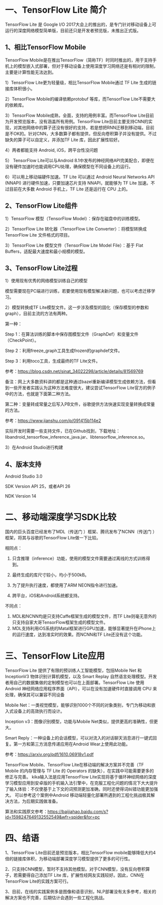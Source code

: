 # 一、TensorFlow Lite 简介

TensorFlow Lite 是 Google I/O 2017大会上的推出的，是专门针对移动设备上可运行的深度网络模型简单版，目前还只是开发者预览版，未推出正式版。

## 1、相比TensorFlow Mobile

TensorFlow Mobile是在推出TensorFlow（简称TF）时同时推出的，用于支持手机上的模型嵌入式部署，但对于移动设备上使用深度学习网络还是有相对的限制，主要是计算性能无法达到。

1）TensorFlow Lite更为轻量级，相比TensorFlow Mobile通过 TF Lite 生成的链接库体积很小。

2）TensorFlow Mobile的编译依赖protobuf 等库，而TensorFlow Lite不需要大的依赖库。

3）TensorFlow Mobile成熟，全面，支持的用例丰富。而TensorFlow Lite目前为开发预览版本，没有涵盖所有用例。TensorFlow Lite目前主要支持CNN的实现，对其他网络中的算子还没有很好的支持，若是想把RNN迁移到移动端，目前是不OK的。针对CNN，大多数算子都有提供，但反向卷积算子并没有提供。不过缺失的算子可以自定义，并添加TF Lite 库，因此扩展性较好。

4）两者都能支持 Android, iOS，跨平台性没问题

5） TensorFlow Lite可以与Android 8.1中发布的神经网络API完美配合，即便在没有硬件加速时也能调用CPU处理，确保模型在不同设备上的运行。

6）可以用上移动端硬件加速。TF Lite 可以通过 Android Neural Networks API (NNAPI) 进行硬件加速，只要加速芯片支持 NNAPI，就能够为 TF Lite 加速。不过目前在大多数 Android 手机上，TF Lite 还是运行在 CPU 上的。 

## 2、TensorFlow Lite组件

1）TensorFlow 模型（TensorFlow Model）：保存在磁盘中的训练模型。

2）TensorFlow Lite 转化器（TensorFlow Lite Converter）：将模型转换成 TensorFlow Lite 文件格式的项目。

3）TensorFlow Lite 模型文件（TensorFlow Lite Model File）：基于 Flat Buffers，适配最大速度和最小规模的模型。

## 3、TensorFlow Lite过程

1）使用现有优秀的网络模型训练自己的模型 

模型需要现在PC端进行训练，若要使用现有模型解决新问题，也可以考虑迁移学习。

2）模型转换成TF Lite模型文件。这一步涉及模型的固化（保存模型的参数和graph），目前主流的方法有两种。

第一种：

Step 1：在算法训练的脚本中保存图模型文件（GraphDef）和变量文件（CheckPoint）。

Step 2：利用freeze_graph工具生成frozen的graphdef文件。

Step 3：利用toco工具，生成最终的TF Lite文件。

参考：https://blog.csdn.net/sinat_34022298/article/details/81569769

备注：网上大多数资料讲的都是这种通过bazel重新编译模型生成依赖方法，但看到一些开发者实践认为这种方法难度很大，建议尝试TensorFlow Lite官方的例子中的方法，也就是下面第二种方法。

第二种：变量转成常量之后写入PB文件，谷歌提供方法快速实现变量转换成常量的方法。

参考：https://www.jianshu.com/p/091415b114e2

实际开发时需要一些支持文件，已在Github找到，下载地址：libandroid_tensorflow_inference_java.jar、libtensorflow_inference.so。

3）在Android Studio进行构建

## 4、版本支持

Android Studio 3.0 

SDK Version API 25，或者API 26 

NDK Version 14

# 二、移动端深度学习SDK比较

国内的巨头百度已经发布了MDL（传送门 ）框架、腾讯发布了NCNN（传送门 ）框架，将其与谷歌的TensorFlow Lite做一下比较。

相同点：

1. 只含推理（inference）功能，使用的模型文件需要通过离线的方式训练得到。

2. 最终生成的库尺寸较小，均小于500kB。

3. 为了提升执行速度，都使用了ARM NEON指令进行加速。

4. 跨平台，iOS和Android系统都支持。

不同点：

1. MDL和NCNN均是只支持Caffe框架生成的模型文件，而TF Lite则毫无意外的只支持自家大哥TensorFlow框架生成的模型文件。
2. MDL支持利用iOS系统的Matal框架进行GPU加速，能够显著提升在iPhone上的运行速度，达到准实时的效果。而NCNN和TF Lite还没有这个功能。

# 三、TensorFlow Lite应用

TensorFlow Lite 提供了有限的预训练人工智能模型，包括Mobile Net 和 InceptionV3 物体识别计算机模型，以及 Smart Replay 自然语言处理模型。开发者用自己的数据集做的定制模型也可以在上面部署。TensorFlow Lite 使用 Android 神经网络应用程序界面（API），可以在没有加速硬件时直接调用 CPU 来处理，确保其可以兼容不同设备

Mobile Net：一类视觉模型，能够识别1000个不同的对象类别，专门为移动和嵌入式设备上的高效执行而设计。

Inception v3：图像识别模型，功能与Mobile Net类似，提供更高的准确性，但更大。

Smart Reply：一种设备上的会话模型，可以对流入的对话聊天消息进行一键式回复。第一方和第三方消息传递应用在Android Wear上使用此功能。

参考：https://arxiv.org/pdf/1610.06918v1.pdf

TensorFlow Mobile、TensorFlow Lite在移动端的解决方案并不完善（TF Mobile 的内存管理与 TF Lite 的 Operators 的缺失），在实践中可能需要更多的修正与完善。
kika输入法是应用TensorFlow Lite实现将基于循环神经网络的深度学习模型应用到安卓版的手机输入法引擎中，在克服工程化问题的情况下大大提升了输入体验：不仅使基于上下文的词预测更加准确，同时还使得词纠错功能更加强大。
可以参考这个案例中Android 移动端轻量化部署所遇到的工程化挑战极其解决方法，为后期实践做准备。

算法和实践原文参考：https://baijiahao.baidu.com/s?id=1598247649132552549&wfr=spider&for=pc

# 四、结语

1、TensorFlow Lite目前还是预览版本，相比TensorFlow mobile能够降低大约4倍的链接库体积，为移动端部署深度学习模型提供了更多的可行性。

2、只支持CNN模型，暂时不支持其他模型。对于CNN模型，没有反向卷积算子，若需要得自己添加TF Lite 库，扩展性经网友实践较好。因此，CNN在TensorFlow Lite的实践方案可行。

3、目前，在线的实践案例多是图像和语音识别，NLP部署没有太多参考，相关的解决方案也不完善，后期估计会遇到一些工程化挑战。
